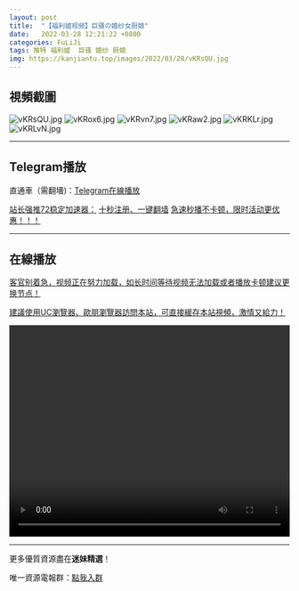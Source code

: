 ```yaml
---
layout: post
title:  "【福利姬视频】巨骚の婚纱女厨娘"
date:   2022-03-28 12:21:22 +0800
categories: FuLiJi
tags: 推特 福利姬  巨骚 婚纱 厨娘
img: https://kanjiantu.top/images/2022/03/28/vKRsQU.jpg
---
```



## 視頻截圖

![vKRsQU.jpg](https://kanjiantu.top/images/2022/03/28/vKRsQU.jpg)
![vKRox6.jpg](https://kanjiantu.top/images/2022/03/28/vKRox6.jpg)
![vKRvn7.jpg](https://kanjiantu.top/images/2022/03/28/vKRvn7.jpg)
![vKRaw2.jpg](https://kanjiantu.top/images/2022/03/28/vKRaw2.jpg)
![vKRKLr.jpg](https://kanjiantu.top/images/2022/03/28/vKRKLr.jpg)
![vKRLvN.jpg](https://kanjiantu.top/images/2022/03/28/vKRLvN.jpg)

* * *
## Telegram播放

直通車（需翻墻)：[Telegram在線播放](https://t.me/mimeijingxuan/264)

<u>站长强推72稳定加速器：</u> [十秒注册、一键翻墙](https://www.mimei.blog/skip/vpn.html)
<u>急速秒播不卡顿，限时活动更优惠！！！</u>
* * *
## 在線播放
<u>客官别着急，视频正在努力加载，如长时间等待视频无法加载或者播放卡顿建议更换节点！</u>

<u>建議使用UC瀏覽器、歐朋瀏覽器訪問本站，可直接緩存本站視頻，激情又給力！</u>
<center><video src="https://cdn.publer.io/uploads/videos/6247e841db2797343b249e41/f811fd0e31295e4889b7b27e7c976199.mp4" width="100%" height="380px" controls="controls"></video></center>


* * *
更多優質資源盡在**迷妹精選**！

唯一資源電報群：[點我入群](https://t.me/mimeijingxuan)


